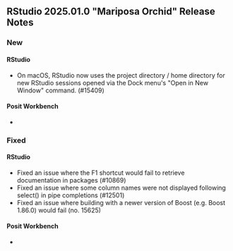 ## RStudio 2025.01.0 "Mariposa Orchid" Release Notes

### New
#### RStudio
- On macOS, RStudio now uses the project directory / home directory for new RStudio sessions opened via the Dock menu's "Open in New Window" command. (#15409)

#### Posit Workbench
-

### Fixed
#### RStudio

- Fixed an issue where the F1 shortcut would fail to retrieve documentation in packages (#10869)
- Fixed an issue where some column names were not displayed following select() in pipe completions (#12501)
- Fixed an issue where building with a newer version of Boost (e.g. Boost 1.86.0) would fail (no. 15625)

#### Posit Workbench
-

